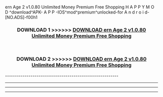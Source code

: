  ern Age 2 v1.0.80 Unlimited Money Premium Free Shopping  H A P P Y M O D ^download^APK- A P P -IOS^mod^premium^unlocked-for A n d r o i d-[NO.ADS]-f00h1



<div align="center">

<h3>DOWNLOAD 1 >>>>>> <a href="https://en-mod.web.app/?en= ern Age 2 v1.0.80 Unlimited Money Premium Free Shopping ">DOWNLOAD ern Age 2 v1.0.80 Unlimited Money Premium Free Shopping  </a></h3><br>

<h3>DOWNLOAD 2 >>>>>> <a href="https://en-mod.web.app/?en= ern Age 2 v1.0.80 Unlimited Money Premium Free Shopping ">DOWNLOAD ern Age 2 v1.0.80 Unlimited Money Premium Free Shopping  </a></h3>

</div>
----------------------------------------------------------

----------------------------------------------------------

----------------------------------------------------------

----------------------------------------------------------



